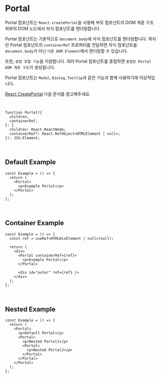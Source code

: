 # Portal

Portal 컴포넌트는 `React.createPortal`을 사용해 부모 컴포넌트의 DOM 계층 구조 외부의 DOM 노드에서 자식 컴포넌트를 렌더링합니다.

Portal 컴포넌트는 기본적으로 `document.body`에 자식 컴포넌트를 렌더링합니다. 하지만 Portal 컴포넌트의 `containerRef` 프로퍼티를 전달하면 자식 컴포넌트를 `document.body`가 아닌 `다른 DOM Element`에서 렌더링할 수 있습니다.

또한, `중첩 포털 기능`을 지원합니다. 여러 Portal 컴포넌트를 중첩하면 `중첩된 Portal DOM 계층 구조`가 생성됩니다.

Portal 컴포넌트는 `Modal`, `Dialog`, `Tooltip`과 같은 기능과 함께 사용하기에 이상적입니다.

[React CreatePortal](https://react.dev/reference/react-dom/createPortal#rendering-a-modal-dialog-with-a-portal) 다음 문서를 참고해주세요.

<br />

```tsx
function Portal({
  children,
  containerRef,
}: {
  children: React.ReactNode;
  containerRef?: React.RefObject<HTMLElement | null>;
}): JSX.Element;
```

<br />

## Default Example

```tsx
const Example = () => {
  return (
    <Portal>
      <p>Example Portal</p>
    </Portal>
  );
};
```

<br />

## Container Example

```tsx
const Example = () => {
  const ref = useRef<HTMLDivElement | null>(null);

  return (
    <div>
      <Portal containerRef={ref}>
        <p>Example Portal</p>
      </Portal>

      <div id="outer" ref={ref} />
    </div>
  );
};
```

<br />

## Nested Example

```tsx
const Example = () => {
  return (
    <Portal>
      <p>Default Portal</p>
      <Portal>
        <p>Nested Portal1</p>
        <Portal>
          <p>Nested Portal2</p>
        </Portal>
      </Portal>
    </Portal>
  );
};
```
